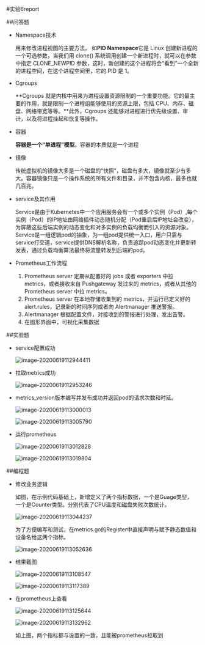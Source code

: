 #实验6report

##问答题

- Namespace技术

  用来修改进程视图的主要方法。 如**PID Namespace**它是 Linux 创建新进程的一个可选参数，当我们用 clone() 系统调用创建一个新进程时，就可以在参数中指定 CLONE_NEWPID 参数，这时，新创建的这个进程将会“看到”一个全新的进程空间，在这个进程空间里，它的 PID 是 1。

- Cgroups

  **Cgroups 就是内核中用来为进程设置资源限制的一个重要功能。它的最主要的作用，就是限制一个进程组能够使用的资源上限，包括 CPU、内存、磁盘、网络带宽等等。**此外，Cgroups 还能够对进程进行优先级设置、审计，以及将进程挂起和恢复等操作。

- 容器

  **容器是一个“单进程”模型**。容器的本质就是一个进程

- 镜像

  传统虚拟机的镜像大多是一个磁盘的“快照”，磁盘有多大，镜像就至少有多大。容器镜像只是一个操作系统的所有文件和目录，并不包含内核，最多也就几百兆。

- service及其作用

  Service是由于Kubernetes中一个应用服务会有一个或多个实例（Pod）,每个实例（Pod）的IP地址由网络插件动态随机分配（Pod重启后IP地址会改变），为屏蔽这些后端实例的动态变化和对多实例的负载均衡而引入的资源对象。Service是一组逻辑pod的抽象，为一组pod提供统一入口，用户只需与service打交道，service提供DNS解析名称，负责追踪pod动态变化并更新转发表，通过负载均衡算法最终将流量转发到后端的pod。

- Prometheus工作流程

  1. Prometheus server 定期从配置好的 jobs 或者 exporters 中拉 metrics，或者接收来自 Pushgateway 发过来的 metrics，或者从其他的 Prometheus server 中拉 metrics。
  2. Prometheus server 在本地存储收集到的 metrics，并运行已定义好的 alert.rules，记录新的时间序列或者向 Alertmanager 推送警报。
  3. Alertmanager 根据配置文件，对接收到的警报进行处理，发出告警。
  4. 在图形界面中，可视化采集数据

##实验题

- service配置成功

  ![image-20200619112944411](img/image-20200619112944411.png)

- 拉取metrics成功

  ![image-20200619112953246](img/image-20200619112953246.png)
  
- metrics_version版本编写并发布成功并返回pod的请求次数和时延。

  ![image-20200619113000013](img/image-20200619113000013.png)

  ![image-20200619113005790](img/image-20200619113005790.png)

- 运行prometheus

  ![image-20200619113012828](img/image-20200619113012828.png)
  
  ![image-20200619113019804](img/image-20200619113019804.png)

##编程题

- 修改业务逻辑

  如图，在示例代码基础上，新增定义了两个指标数据，一个是Guage类型， 一个是Counter类型。分别代表了CPU温度和磁盘失败次数统计。

  ![image-20200619113044237](img/image-20200619113044237.png)

  为了方便编写和测试，在metrics.go的Register中直接声明与赋予静态数值和设备名给这两个指标。

  ![image-20200619113052636](img/image-20200619113052636.png)

- 结果截图

  ![image-20200619113108547](img/image-20200619113108547.png)

  ![image-20200619113117389](img/image-20200619113117389.png)

- 在prometheus上查看

  ![image-20200619113125644](img/image-20200619113125644.png)

  ![image-20200619113132962](img/image-20200619113132962.png)

  如上图，两个指标都与设置的一致，且能被prometheus拉取到